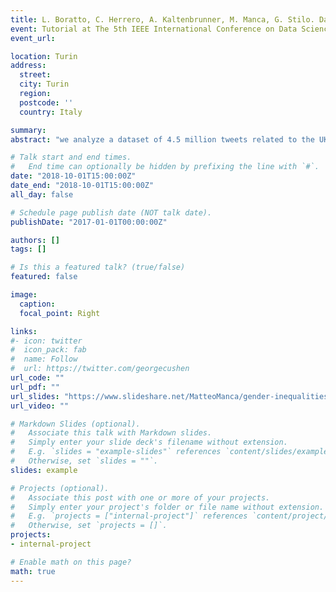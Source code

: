 ```yaml
---
title: L. Boratto, C. Herrero, A. Kaltenbrunner, M. Manca, G. Stilo. Data Sources and Techniques to Mine Human Mobility Patterns. 
event: Tutorial at The 5th IEEE International Conference on Data Science and Advanced Analytics (DSAA).   
event_url: 

location: Turin
address:
  street: 
  city: Turin
  region: 
  postcode: ''
  country: Italy

summary: 
abstract: "we analyze a dataset of 4.5 million tweets related to the UK general elections of 2017 to investigate the gender composition of the different (political) communities, and to investigate gender inequalities in relation to online polarization."

# Talk start and end times.
#   End time can optionally be hidden by prefixing the line with `#`.
date: "2018-10-01T15:00:00Z"
date_end: "2018-10-01T15:00:00Z"
all_day: false

# Schedule page publish date (NOT talk date).
publishDate: "2017-01-01T00:00:00Z"

authors: []
tags: []

# Is this a featured talk? (true/false)
featured: false

image:
  caption: 
  focal_point: Right

links:
#- icon: twitter
#  icon_pack: fab
#  name: Follow
#  url: https://twitter.com/georgecushen
url_code: ""
url_pdf: ""
url_slides: "https://www.slideshare.net/MatteoManca/gender-inequalities-in-political-participation-a-study-of-the-2017-uk-general-elections-on-twitter?ref=https://mattemanca.wordpress.com/2017/11/20/european-symposium-series-on-societal-challenges-in-computational-social-science/"
url_video: ""

# Markdown Slides (optional).
#   Associate this talk with Markdown slides.
#   Simply enter your slide deck's filename without extension.
#   E.g. `slides = "example-slides"` references `content/slides/example-slides.md`.
#   Otherwise, set `slides = ""`.
slides: example

# Projects (optional).
#   Associate this post with one or more of your projects.
#   Simply enter your project's folder or file name without extension.
#   E.g. `projects = ["internal-project"]` references `content/project/deep-learning/index.md`.
#   Otherwise, set `projects = []`.
projects:
- internal-project

# Enable math on this page?
math: true
---
```


